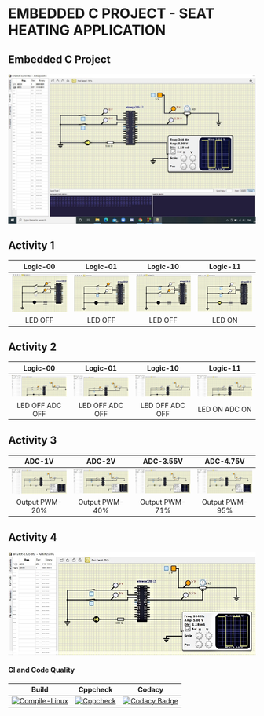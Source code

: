# EMBEDDED C PROJECT - SEAT HEATING APPLICATION 

## Embedded C Project
![Final](https://github.com/AdityaBakshi5/Embedded_C/blob/main/Images/Activity4/Activity_4_serial_monitor.jpeg)

## Activity 1

|Logic-00|Logic-01|Logic-10|Logic-11|  
|:--:|:--:|:--:|:--:|  
|![Logic-00](https://github.com/AdityaBakshi5/Embedded_C/blob/main/Images/Activity1/Activity_1_00.jpeg)|![Logic-01](https://github.com/AdityaBakshi5/Embedded_C/blob/main/Images/Activity1/Activity_1_01.jpeg)|![Logic-10](https://github.com/AdityaBakshi5/Embedded_C/blob/main/Images/Activity1/Activity_1_10.jpeg)|![Logic-11](https://github.com/AdityaBakshi5/Embedded_C/blob/main/Images/Activity1/Activity_1_11.jpeg)|  
|LED OFF|LED OFF|LED OFF|LED ON|  
## Activity 2

|Logic-00|Logic-01|Logic-10|Logic-11|  
|:--:|:--:|:--:|:--:|  
|![Logic-00](https://github.com/AdityaBakshi5/Embedded_C/blob/main/Images/Activity2/Activity_2_ADCOFF(00).jpeg)|![Logic-01](https://github.com/AdityaBakshi5/Embedded_C/blob/main/Images/Activity2/Activity_2_ADCOFF(01).jpeg)|![Logic-10](https://github.com/AdityaBakshi5/Embedded_C/blob/main/Images/Activity2/Activity_2_ADCOFF(10).jpeg)|![Logic-11](https://github.com/AdityaBakshi5/Embedded_C/blob/main/Images/Activity2/Activity_2_ADCON(11).jpeg)|  
|LED OFF ADC OFF|LED OFF ADC OFF|LED OFF ADC OFF|LED ON ADC ON|  

## Activity 3

|ADC-1V|ADC-2V|ADC-3.55V|ADC-4.75V|  
|:--:|:--:|:--:|:--:|  
|![Logic-00](https://github.com/AdityaBakshi5/Embedded_C/blob/main/Images/Activity3/Activity3_PWM_20%25.jpeg)|![Logic-01](https://github.com/AdityaBakshi5/Embedded_C/blob/main/Images/Activity3/Activity3_PWM_40%25.jpeg)|![Logic-10](https://github.com/AdityaBakshi5/Embedded_C/blob/main/Images/Activity3/Activity3_PWM_71%25.jpeg)|![Logic-11](https://github.com/AdityaBakshi5/Embedded_C/blob/main/Images/Activity3/Activity3_PWM_95%25.jpeg)|  
|Output PWM-20%|Output PWM-40%|Output PWM-71%|Output PWM-95%|


## Activity 4
![Final](https://github.com/AdityaBakshi5/Embedded_C/blob/main/Images/Activity4/Activity_4_circuit.jpeg)

#### CI and Code Quality

|Build|Cppcheck|Codacy|
|:--:|:--:|:--:|
|[![Compile-Linux](https://github.com/AdityaBakshi5/Embedded_C/actions/workflows/Compile.yml/badge.svg)](https://github.com/AdityaBakshi5/Embedded_C/actions/workflows/Compile.yml)|[![Cppcheck](https://github.com/AdityaBakshi5/Embedded_C/actions/workflows/CodeQuality.yml/badge.svg)](https://github.com/AdityaBakshi5/Embedded_C/actions/workflows/CodeQuality.yml)|[![Codacy Badge](https://app.codacy.com/project/badge/Grade/01a94203ace64bc99a28fc4fb467e05a)](https://www.codacy.com/gh/AdityaBakshi5/Embedded_C/dashboard?utm_source=github.com&amp;utm_medium=referral&amp;utm_content=AdityaBakshi5/Embedded_C&amp;utm_campaign=Badge_Grade)|
  
